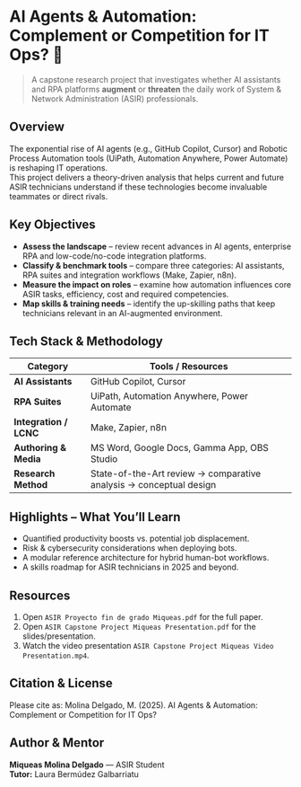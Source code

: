 # AI Agents & Automation: Complement or Competition for IT Ops? 🚀
> A capstone research project that investigates whether AI assistants and RPA platforms **augment** or **threaten** the daily work of System & Network Administration (ASIR) professionals.

## Overview
The exponential rise of AI agents (e.g., GitHub Copilot, Cursor) and Robotic Process Automation tools (UiPath, Automation Anywhere, Power Automate) is reshaping IT operations.  
This project delivers a theory-driven analysis that helps current and future ASIR technicians understand if these technologies become invaluable teammates or direct rivals.

## Key Objectives
- **Assess the landscape** – review recent advances in AI agents, enterprise RPA and low-code/no-code integration platforms.  
- **Classify & benchmark tools** – compare three categories: AI assistants, RPA suites and integration workflows (Make, Zapier, n8n).  
- **Measure the impact on roles** – examine how automation influences core ASIR tasks, efficiency, cost and required competencies.  
- **Map skills & training needs** – identify the up-skilling paths that keep technicians relevant in an AI-augmented environment.

## Tech Stack & Methodology
| Category | Tools / Resources |
|----------|------------------|
| **AI Assistants** | GitHub Copilot, Cursor |
| **RPA Suites** | UiPath, Automation Anywhere, Power Automate |
| **Integration / LCNC** | Make, Zapier, n8n |
| **Authoring & Media** | MS Word, Google Docs, Gamma App, OBS Studio |
| **Research Method** | State-of-the-Art review → comparative analysis → conceptual design |

## Highlights – What You’ll Learn
- Quantified productivity boosts vs. potential job displacement.
- Risk & cybersecurity considerations when deploying bots.
- A modular reference architecture for hybrid human-bot workflows.
- A skills roadmap for ASIR technicians in 2025 and beyond.

## Resources
1. Open `ASIR Proyecto fin de grado Miqueas.pdf` for the full paper.
1. Open `ASIR Capstone Project Miqueas Presentation.pdf` for the slides/presentation.
3. Watch the video presentation `ASIR Capstone Project Miqueas Video Presentation.mp4`.

## Citation & License
Please cite as: Molina Delgado, M. (2025). AI Agents & Automation: Complement or Competition for IT Ops?

## Author & Mentor
**Miqueas Molina Delgado** — ASIR Student  
**Tutor:** Laura Bermúdez Galbarriatu


